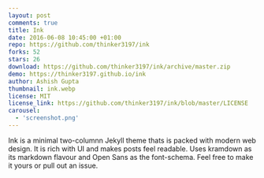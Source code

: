```yaml
---
layout: post
comments: true
title: Ink
date: 2016-06-08 10:45:00 +01:00
repo: https://github.com/thinker3197/ink
forks: 52
stars: 26
download: https://github.com/thinker3197/ink/archive/master.zip
demo: https://thinker3197.github.io/ink
author: Ashish Gupta
thumbnail: ink.webp
license: MIT
license_link: https://github.com/thinker3197/ink/blob/master/LICENSE
carousel:
  - 'screenshot.png'
---
```


Ink is a minimal two-columnn Jekyll theme thats is packed with modern web design. It is rich with UI and makes posts feel readable.
Uses kramdown as its markdown flavour and Open Sans as the font-schema. Feel free to make it yours or pull out an issue.
